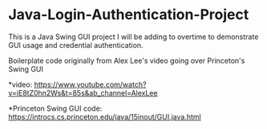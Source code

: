 # Java-Login-Authentication-Project

This is a Java Swing GUI project I will be adding to overtime to demonstrate GUI usage and credential authentication.

Boilerplate code originally from Alex Lee's video going over Princeton's Swing GUI


*video:                             https://www.youtube.com/watch?v=iE8tZ0hn2Ws&t=85s&ab_channel=AlexLee

*Princeton Swing GUI code:          https://introcs.cs.princeton.edu/java/15inout/GUI.java.html
